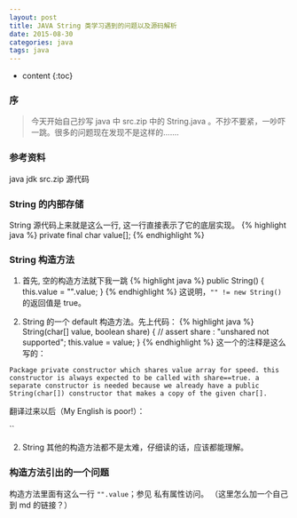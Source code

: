 ```yaml
---
layout: post
title: JAVA String 类学习遇到的问题以及源码解析
date: 2015-08-30 
categories: java
tags: java
---
```


* content
{:toc}

### 序
> 今天开始自己抄写 java 中 src.zip 中的 String.java 。不抄不要紧，一吵吓一跳。很多的问题现在发现不是这样的.......

### 参考资料
java jdk src.zip 源代码

### String 的内部存储
String 源代码上来就是这么一行, 这一行直接表示了它的底层实现。
{% highlight java %}
    private final char value[];
{% endhighlight %}

### String 构造方法
1. 首先, 空的构造方法就下我一跳
{% highlight java %}
   public String() {
        this.value = "".value;
    }
{% endhighlight %}
这说明，`"" != new String()` 的返回值是 true。

2. String 的一个 default 构造方法。先上代码：
{% highlight java %} 
    String(char[] value, boolean share) {
        // assert share : "unshared not supported";
        this.value = value;
    }
{% endhighlight %}
这一个的注释是这么写的：

` Package private constructor which shares value array for speed.
 this constructor is always expected to be called with share==true.
 a separate constructor is needed because we already have a public
 String(char[]) constructor that makes a copy of the given char[]. `
 
翻译过来以后（My English is poor!）： 

``

2. String 其他的构造方法都不是太难，仔细读的话，应该都能理解。

### 构造方法引出的一个问题
构造方法里面有这么一行 `"".value`；参见 私有属性访问。
（这里怎么加一个自己到 md 的链接？）
 

